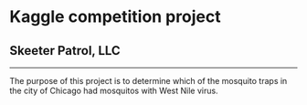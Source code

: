# Kaggle competition project
## Skeeter Patrol, LLC
------

The purpose of this project is to determine which of the mosquito traps in the city of Chicago had mosquitos with West Nile virus. 

